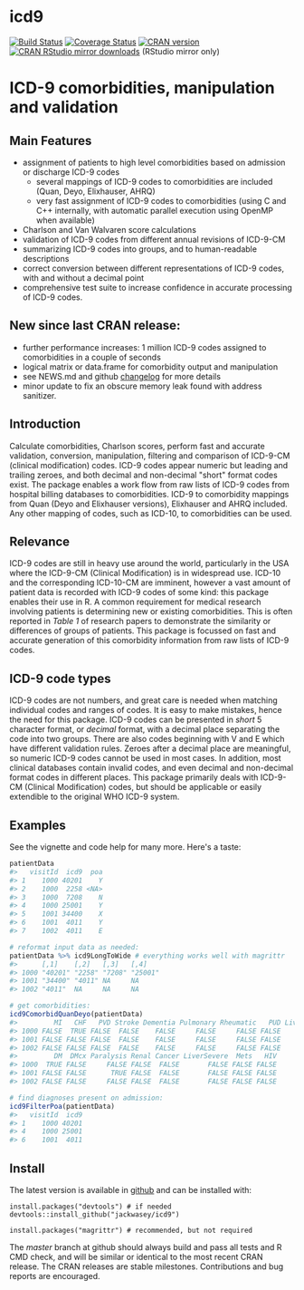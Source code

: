 <!-- README.md is generated from README.Rmd. Please edit that file and render with rmarkdown::render("README.Rmd")-->
icd9
====

[![Build Status](https://travis-ci.org/jackwasey/icd9.svg?branch=master)](https://travis-ci.org/jackwasey/icd9) [![Coverage Status](https://coveralls.io/repos/jackwasey/icd9/badge.svg?branch=master)](https://coveralls.io/r/jackwasey/icd9?branch=master) [![CRAN version](http://www.r-pkg.org/badges/version/icd9)](http://cran.r-project.org/web/packages/icd9/index.html) [![CRAN RStudio mirror downloads](http://cranlogs.r-pkg.org/badges/icd9)](http://cran.r-project.org/web/packages/icd9/index.html) (RStudio mirror only)

ICD-9 comorbidities, manipulation and validation
================================================

Main Features
-------------

-   assignment of patients to high level comorbidities based on admission or discharge ICD-9 codes
    -   several mappings of ICD-9 codes to comorbidities are included (Quan, Deyo, Elixhauser, AHRQ)
    -   very fast assignment of ICD-9 codes to comorbidities (using C and C++ internally, with automatic parallel execution using OpenMP when available)
-   Charlson and Van Walvaren score calculations
-   validation of ICD-9 codes from different annual revisions of ICD-9-CM
-   summarizing ICD-9 codes into groups, and to human-readable descriptions
-   correct conversion between different representations of ICD-9 codes, with and without a decimal point
-   comprehensive test suite to increase confidence in accurate processing of ICD-9 codes.

New since last CRAN release:
----------------------------

-   further performance increases: 1 million ICD-9 codes assigned to comorbidities in a couple of seconds
-   logical matrix or data.frame for comorbidity output and manipulation
-   see NEWS.md and github [changelog](https://github.com/jackwasey/icd9/commits/master) for more details
-   minor update to fix an obscure memory leak found with address sanitizer.

Introduction
------------

Calculate comorbidities, Charlson scores, perform fast and accurate validation, conversion, manipulation, filtering and comparison of ICD-9-CM (clinical modification) codes. ICD-9 codes appear numeric but leading and trailing zeroes, and both decimal and non-decimal "short" format codes exist. The package enables a work flow from raw lists of ICD-9 codes from hospital billing databases to comorbidities. ICD-9 to comorbidity mappings from Quan (Deyo and Elixhauser versions), Elixhauser and AHRQ included. Any other mapping of codes, such as ICD-10, to comorbidities can be used.

Relevance
---------

ICD-9 codes are still in heavy use around the world, particularly in the USA where the ICD-9-CM (Clinical Modification) is in widespread use. ICD-10 and the corresponding ICD-10-CM are imminent, however a vast amount of patient data is recorded with ICD-9 codes of some kind: this package enables their use in R. A common requirement for medical research involving patients is determining new or existing comorbidities. This is often reported in *Table 1* of research papers to demonstrate the similarity or differences of groups of patients. This package is focussed on fast and accurate generation of this comorbidity information from raw lists of ICD-9 codes.

ICD-9 code types
----------------

ICD-9 codes are not numbers, and great care is needed when matching individual codes and ranges of codes. It is easy to make mistakes, hence the need for this package. ICD-9 codes can be presented in *short* 5 character format, or *decimal* format, with a decimal place separating the code into two groups. There are also codes beginning with V and E which have different validation rules. Zeroes after a decimal place are meaningful, so numeric ICD-9 codes cannot be used in most cases. In addition, most clinical databases contain invalid codes, and even decimal and non-decimal format codes in different places. This package primarily deals with ICD-9-CM (Clinical Modification) codes, but should be applicable or easily extendible to the original WHO ICD-9 system.

Examples
--------

See the vignette and code help for many more. Here's a taste:

``` r
patientData
#>   visitId  icd9  poa
#> 1    1000 40201    Y
#> 2    1000  2258 <NA>
#> 3    1000  7208    N
#> 4    1000 25001    Y
#> 5    1001 34400    X
#> 6    1001  4011    Y
#> 7    1002  4011    E

# reformat input data as needed:
patientData %>% icd9LongToWide # everything works well with magrittr
#>      [,1]    [,2]   [,3]   [,4]   
#> 1000 "40201" "2258" "7208" "25001"
#> 1001 "34400" "4011" NA     NA     
#> 1002 "4011"  NA     NA     NA

# get comorbidities:
icd9ComorbidQuanDeyo(patientData)
#>         MI   CHF   PVD Stroke Dementia Pulmonary Rheumatic   PUD LiverMild
#> 1000 FALSE  TRUE FALSE  FALSE    FALSE     FALSE     FALSE FALSE     FALSE
#> 1001 FALSE FALSE FALSE  FALSE    FALSE     FALSE     FALSE FALSE     FALSE
#> 1002 FALSE FALSE FALSE  FALSE    FALSE     FALSE     FALSE FALSE     FALSE
#>         DM  DMcx Paralysis Renal Cancer LiverSevere  Mets   HIV
#> 1000  TRUE FALSE     FALSE FALSE  FALSE       FALSE FALSE FALSE
#> 1001 FALSE FALSE      TRUE FALSE  FALSE       FALSE FALSE FALSE
#> 1002 FALSE FALSE     FALSE FALSE  FALSE       FALSE FALSE FALSE

# find diagnoses present on admission:
icd9FilterPoa(patientData)
#>   visitId  icd9
#> 1    1000 40201
#> 4    1000 25001
#> 6    1001  4011
```

Install
-------

The latest version is available in [github](https://github.com/jackwasey/icd9) and can be installed with:

    install.packages("devtools") # if needed
    devtools::install_github("jackwasey/icd9")

    install.packages("magrittr") # recommended, but not required

The *master* branch at github should always build and pass all tests and R CMD check, and will be similar or identical to the most recent CRAN release. The CRAN releases are stable milestones. Contributions and bug reports are encouraged.
